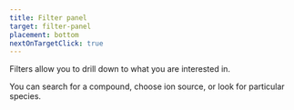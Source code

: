```yaml
---
title: Filter panel
target: filter-panel
placement: bottom
nextOnTargetClick: true
---
```


Filters allow you to drill down to what you are interested in.

You can search for a compound, choose ion source, or look for particular species.
